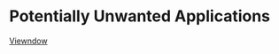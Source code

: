# Potentially Unwanted Applications

[Viewndow](https://github.com/d0pple33/BugLog/blob/main/PUAList/Viewndow.md)
